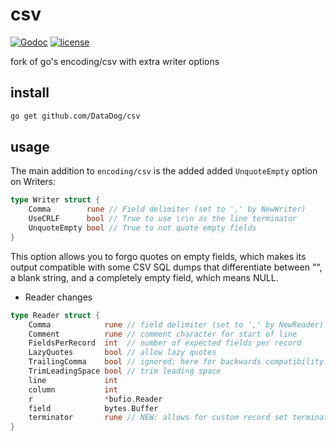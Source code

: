 # csv

[![Godoc](http://img.shields.io/badge/godoc-reference-blue.svg?style=flat)](https://godoc.org/github.com/DataDog/csv) [![license](http://img.shields.io/badge/license-BSD-red.svg?style=flat)](https://raw.githubusercontent.com/DataDog/csv/master/LICENSE)

fork of go's encoding/csv with extra writer options

## install

```sh
go get github.com/DataDog/csv
```

## usage

The main addition to `encoding/csv` is the added added `UnquoteEmpty` option on
Writers:

```go
type Writer struct {
    Comma        rune // Field delimiter (set to ',' by NewWriter)
    UseCRLF      bool // True to use \r\n as the line terminator
    UnquoteEmpty bool // True to not quote empty fields
}
```

This option allows you to forgo quotes on empty fields, which makes its output
compatible with some CSV SQL dumps that differentiate between "", a blank string,
and a completely empty field, which means NULL.

* Reader changes
```go
type Reader struct {
	Comma            rune // field delimiter (set to ',' by NewReader)
	Comment          rune // comment character for start of line
	FieldsPerRecord  int  // number of expected fields per record
	LazyQuotes       bool // allow lazy quotes
	TrailingComma    bool // ignored; here for backwards compatibility
	TrimLeadingSpace bool // trim leading space
	line             int
	column           int
	r                *bufio.Reader
	field            bytes.Buffer
	terminator		 rune // NEW: allows for custom record set terminator. Default is newline '\n'
}
```
